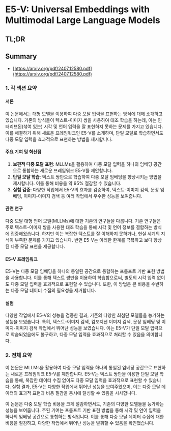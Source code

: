 # E5-V: Universal Embeddings with Multimodal Large Language Models
## TL;DR
## Summary
- [https://arxiv.org/pdf/2407.12580.pdf](https://arxiv.org/pdf/2407.12580.pdf)

### 1. 각 섹션 요약

#### 서론
이 논문에서는 대형 모델을 이용하여 다중 모달 입력을 표현하는 방식에 대해 소개하고 있습니다. 기존의 방식들이 텍스트-이미지 쌍을 사용하여 대조 학습을 하는데, 이는 인터리브된(섞여 있는) 시각 및 언어 입력을 잘 표현하지 못하는 문제를 가지고 있습니다. 이를 해결하기 위해 새로운 프레임워크인 E5-V를 소개하며, 단일 모달로 학습하면서도 다중 모달 입력을 효과적으로 표현하는 방법을 제시합니다.

#### 주요 기여 및 혁신점
1. **보편적 다중 모달 표현**: MLLMs을 활용하여 다중 모달 입력을 하나의 임베딩 공간으로 통합하는 새로운 프레임워크 E5-V를 제안합니다.
2. **단일 모달 학습**: 텍스트 쌍만으로 학습하여 다중 모달 임베딩을 향상시키는 방법을 제시합니다. 이를 통해 비용을 약 95% 절감할 수 있습니다.
3. **실험 검증**: 다양한 작업에서 E5-V의 효과를 검증하여, 텍스트-이미지 검색, 문장 임베딩, 이미지-이미지 검색 등 여러 작업에서 우수한 성능을 보여줍니다.

#### 관련 연구
다중 모달 대형 언어 모델(MLLMs)에 대한 기존의 연구들을 다룹니다. 기존 연구들은 주로 텍스트-이미지 쌍을 사용한 대조 학습을 통해 시각 및 언어 정보를 결합하는 방식에 집중해왔습니다. 하지만 이는 복잡한 텍스트를 잘 이해하지 못하거나, 현실 세계의 지식이 부족한 문제를 가지고 있습니다. 반면 E5-V는 이러한 한계를 극복하고 보다 향상된 다중 모달 표현을 제공합니다.

#### E5-V 프레임워크
E5-V는 다중 모달 임베딩을 하나의 통일된 공간으로 통합하는 프롬프트 기반 표현 방법을 사용합니다. 이를 통해 텍스트 쌍만을 이용하여 학습함으로써, 별도의 시각 입력 없이도 다중 모달 입력을 효과적으로 표현할 수 있습니다. 또한, 이 방법은 큰 비용을 수반하는 다중 모달 데이터 수집의 필요성을 제거합니다.

#### 실험
다양한 작업에서 E5-V의 성능을 검증한 결과, 기존의 다양한 최첨단 모델들을 능가하는 성능을 보였습니다. 특히, 텍스트-이미지 검색, 컴포지션 이미지 검색, 문장 임베딩 및 이미지-이미지 검색 작업에서 뛰어난 성능을 보였습니다. 이는 E5-V가 단일 모달 입력으로 학습되었음에도 불구하고, 다중 모달 입력을 효과적으로 처리할 수 있음을 의미합니다.

### 2. 전체 요약
이 논문은 MLLMs을 활용하여 다중 모달 입력을 하나의 통일된 임베딩 공간으로 표현하는 새로운 프레임워크 E5-V를 제안합니다. E5-V는 텍스트 쌍만을 이용한 단일 모달 학습을 통해, 복잡한 데이터 수집 없이도 다중 모달 입력을 효과적으로 표현할 수 있습니다. 실험 결과, E5-V는 다양한 작업에서 뛰어난 성능을 보여주었으며, 이는 다중 모달 데이터의 효과적 표현과 비용 절감을 동시에 달성할 수 있음을 시사합니다. 

이 논문은 다중 모달 학습 비용을 크게 절감하면서도, 기존의 다양한 모델들을 능가하는 성능을 보여줍니다. 주된 기여는 프롬프트 기반 표현 방법을 통해 시각 및 언어 입력을 하나의 임베딩 공간으로 통합하는 방식입니다. 이를 통해 다중 모달 데이터 수집에 대한 비용을 절감하고, 다양한 작업에서 뛰어난 성능을 발휘할 수 있음을 확인했습니다.